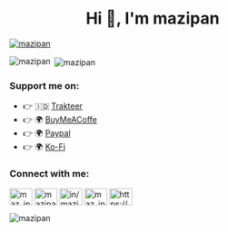 <h1 align="center">Hi 👋, I'm mazipan</h1>

<p align="left"> <a href="https://github.com/ryo-ma/github-profile-trophy"><img src="https://github-profile-trophy.vercel.app/?username=mazipan" alt="mazipan" /></a> </p>

<p><img align="left" src="https://github-readme-stats.vercel.app/api/top-langs?username=mazipan&show_icons=true&locale=en&layout=compact" alt="mazipan" /></p>

<p>&nbsp;<img align="center" src="https://github-readme-stats.vercel.app/api?username=mazipan&show_icons=true&theme=onedark&locale=en" alt="mazipan" /></p>

<h3 align="left">Support me on:</h3>

- 👉 🇮🇩 [Trakteer](https://trakteer.id/mazipan?utm_source=github)
- 👉 🌍 [BuyMeACoffe](https://www.buymeacoffee.com/mazipan?utm_source=github)
- 👉 🌍 [Paypal](https://www.paypal.me/mazipan?utm_source=github)
- 👉 🌍 [Ko-Fi](https://ko-fi.com/mazipan)

<h3 align="left">Connect with me:</h3>
<p align="left">
<a href="https://twitter.com/maz_ipan" target="blank"><img align="center" src="https://cdn.jsdelivr.net/npm/simple-icons@3.0.1/icons/twitter.svg" alt="maz_ipan" height="30" width="40" /></a>
<a href="https://fb.com/mazipanneh" target="blank"><img align="center" src="https://cdn.jsdelivr.net/npm/simple-icons@3.0.1/icons/facebook.svg" alt="mazipanneh" height="30" width="40" /></a>
<a href="https://linkedin.com/in/mazipan" target="blank"><img align="center" src="https://cdn.jsdelivr.net/npm/simple-icons@3.0.1/icons/linkedin.svg" alt="in/mazipan" height="30" width="40" /></a>
<a href="https://instagram.com/maz_ipan" target="blank"><img align="center" src="https://cdn.jsdelivr.net/npm/simple-icons@3.0.1/icons/instagram.svg" alt="maz_ipan" height="30" width="40" /></a>
<a href="/https://mazipan.space/rss.xml" target="blank"><img align="center" src="https://cdn.jsdelivr.net/npm/simple-icons@3.0.1/icons/rss.svg" alt="https://mazipan.space/rss.xml" height="30" width="40" /></a>
</p>

<p align="left"> <img src="https://komarev.com/ghpvc/?username=mazipan&label=Profile%20views&color=0e75b6&style=flat" alt="mazipan" /> </p>
